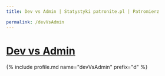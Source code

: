 ```yaml
---
title: Dev vs Admin | Statystyki patronite.pl | Patromierz

permalink: /devVsAdmin
---
```


# [Dev vs Admin](https://patronite.pl/devVsAdmin)

{% include profile.md name="devVsAdmin" prefix="d" %}
